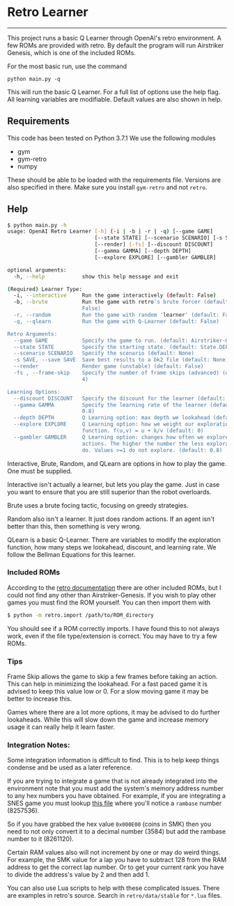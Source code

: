 # Retro Learner
--------------------------------------
This project runs a basic Q Learner through OpenAI's retro environment. A few ROMs
are provided with retro. By default the program will run Airstriker Genesis, which
is one of the included ROMs. 

For the most basic run, use the command
```
python main.py -q
```
This will run the basic Q Learner. For a full list of options use the help flag.
All learning variables are modifiable. Default values are also shown in help. 

## Requirements
This code has been tested on Python 3.7.1
We use the following modules
- gym
- gym-retro
- numpy

These should be able to be loaded with the requirements file. Versions are also
specified in there. Make sure you install `gym-retro` and not `retro`. 

## Help

```bash
$ python main.py -h
usage: OpenAI Retro Learner [-h] (-i | -b | -r | -q) [--game GAME]
                            [--state STATE] [--scenario SCENARIO] [-s SAVE]
                            [--render] [-fs] [--discount DISCOUNT]
                            [--gamma GAMMA] [--depth DEPTH]
                            [--explore EXPLORE] [--gambler GAMBLER]

optional arguments:
  -h, --help            show this help message and exit

(Required) Learner Type:
  -i, --interactive     Run the game interactively (default: False)
  -b, --brute           Run the game with retro's brute forcer (default:
                        False)
  -r, --random          Run the game with random 'learner' (default: False)
  -q, --qlearn          Run the game with Q-Learner (default: False)

Retro Arguments:
  --game GAME           Specify the game to run. (default: Airstriker-Genesis)
  --state STATE         Specify the starting state. (default: State.DEFAULT)
  --scenario SCENARIO   Specify the scenario (default: None)
  -s SAVE, --save SAVE  Save best results to a bk2 file (default: None)
  --render              Render game (unstable) (default: False)
  -fs , --frame-skip    Specify the number of frame skips (advanced) (default:
                        4)

Learning Options:
  --discount DISCOUNT   Specify the discount for the learner (default: 0.8)
  --gamma GAMMA         Specify the learning rate of the learner (default:
                        0.8)
  --depth DEPTH         Q Learning option: max depth we lookahead (default: 1)
  --explore EXPLORE     Q Learning option: how we weight our exploration
                        function. f(u,v) = u + k/v (default: 0)
  --gambler GAMBLER     Q Learning option: changes how often we explore random
                        actions. The higher the number the less exploration we
                        do. Values >=1 do not explore. (default: 0.8)
```
Interactive, Brute, Random, and QLearn are options in how to play the game.
One must be supplied.

Interactive isn't actually a learner, but lets you play the game. Just in case
you want to ensure that you are still superior than the robot overloards.

Brute uses a brute focing tactic, focusing on greedy strategies. 

Random also isn't a learner. It just does random actions. If an agent isn't better
than this, then something is very wrong.

QLearn is a basic Q-Learner. There are variables to modify the exploration function,
how many steps we lookahead, discount, and learning rate. We follow the
Bellman Equations for this learner. 

### Included ROMs
According to the [retro documentation](https://retro.readthedocs.io/en/latest/)
there are other included ROMs, but I could not find any other than 
Airstriker-Genesis. If you wish to play other games you must find the ROM 
yourself. You can then import them with 

```bash
$ python -m retro.import /path/to/ROM_directory
```
You should see if a ROM correctly imports. I have found this to not always work,
even if the file type/extension is correct. You may have to try a few ROMs.

### Tips
Frame Skip allows the game to skip a few frames before taking an action. This
can help in minimizing the lookahead. For a fast paced game it is advised to keep
this value low or 0. For a slow moving game it may be better to increase this.

Games where there are a lot more options, it may be advised to do further lookaheads.
While this will slow down the game and increase memory usage it can really help
it learn faster. 


### Integration Notes:
Some integration information is difficult to find. This is to help keep things
condense and be used as a later reference.

If you are trying to integrate a game that is not already integrated into the 
environment note that you must add the system's memory address number to any
hex numbers you have obtained. For example, if you are integrating a SNES
game you must lookup 
[this file](https://github.com/openai/retro/blob/master/cores/snes.json)
where you'll notice a `rambase` number (8257536). 

So if you have grabbed the hex value `0x000E00` (coins in SMK) then you need to
not only convert it to a decimal number (3584) but add the rambase number to it
(8261120). 

Certain RAM values also will not increment by one or may do weird things. For
example, the SMK value for a lap you have to subtract 128 from the RAM address
to get the correct lap number. Or to get your current rank you have to divide
the address's value by 2 and then add 1. 

You can also use Lua scripts to help with these complicated issues. There are 
examples in retro's source. Search in `retro/data/stable` for `*.lua` files.
